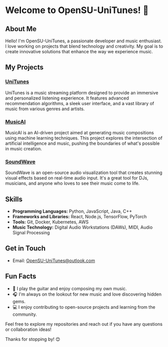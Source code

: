 # Welcome to OpenSU-UniTunes! 🎵

## About Me

Hello! I'm OpenSU-UniTunes, a passionate developer and music enthusiast. I love working on projects that blend technology and creativity. My goal is to create innovative solutions that enhance the way we experience music.

## My Projects

### [UniTunes](https://github.com/OpenSU-UniTunes/OPENsu-UNITUNES.GITHUB.IO)
UniTunes is a music streaming platform designed to provide an immersive and personalized listening experience. It features advanced recommendation algorithms, a sleek user interface, and a vast library of music from various genres and artists.

### [MusicAI](https://github.com/OpenSU-UniTunes/MusicAI)
MusicAI is an AI-driven project aimed at generating music compositions using machine learning techniques. This project explores the intersection of artificial intelligence and music, pushing the boundaries of what's possible in music creation.

### [SoundWave](https://github.com/OpenSU-UniTunes/SoundWave)
SoundWave is an open-source audio visualization tool that creates stunning visual effects based on real-time audio input. It's a great tool for DJs, musicians, and anyone who loves to see their music come to life.

## Skills

- **Programming Languages:** Python, JavaScript, Java, C++
- **Frameworks and Libraries:** React, Node.js, TensorFlow, PyTorch
- **Tools:** Git, Docker, Kubernetes, AWS
- **Music Technology:** Digital Audio Workstations (DAWs), MIDI, Audio Signal Processing

## Get in Touch

- Email: [OpenSU-UniTunes@outlook.com](mailto:OpenSU-UniTunes@outlook.com)

## Fun Facts

- 🎸 I play the guitar and enjoy composing my own music.
- 🎧 I'm always on the lookout for new music and love discovering hidden gems.
- 💻 I enjoy contributing to open-source projects and learning from the community.

Feel free to explore my repositories and reach out if you have any questions or collaboration ideas!

Thanks for stopping by! 😊
